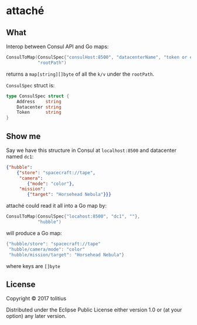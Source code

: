 # attaché

## What

Interop between Consul API and Go maps:

```go
ConsulToMap(ConsulSpec{"consulHost:8500", "datacenterName", "token or empty string"},
            "rootPath")
```

returns a `map[string][]byte` of all the `k/v` under the `rootPath`.

`ConsulSpec` struct is:

```go
type ConsulSpec struct {
	Address    string
	Datacenter string
	Token      string
}
```

## Show me

Say we have this structure in Consul at `localhost:8500` and datacenter named `dc1`:

```json
{"hubble":
    {"store": "spacecraft://tape",
     "camera":
        {"mode": "color"},
     "mission":
        {"target": "Horsehead Nebula"}}}
```

attaché could read it all into a Go map by:

```go
ConsulToMap(ConsulSpec{"locahost:8500", "dc1", ""},
            "hubble")
```

will produce a Go map:

```go
{"hubble/store": "spacecraft://tape"
 "hubble/camera/mode": "color"
 "hubble/mission/target": "Horsehead Nebula"}
```

where keys are `[]byte`

## License

Copyright © 2017 tolitius

Distributed under the Eclipse Public License either version 1.0 or (at your option) any later version.
